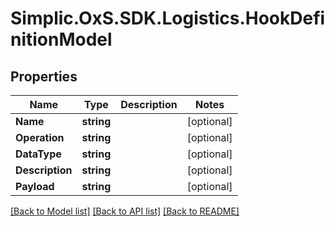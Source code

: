 # Simplic.OxS.SDK.Logistics.HookDefinitionModel

## Properties

Name | Type | Description | Notes
------------ | ------------- | ------------- | -------------
**Name** | **string** |  | [optional] 
**Operation** | **string** |  | [optional] 
**DataType** | **string** |  | [optional] 
**Description** | **string** |  | [optional] 
**Payload** | **string** |  | [optional] 

[[Back to Model list]](../README.md#documentation-for-models) [[Back to API list]](../README.md#documentation-for-api-endpoints) [[Back to README]](../README.md)

